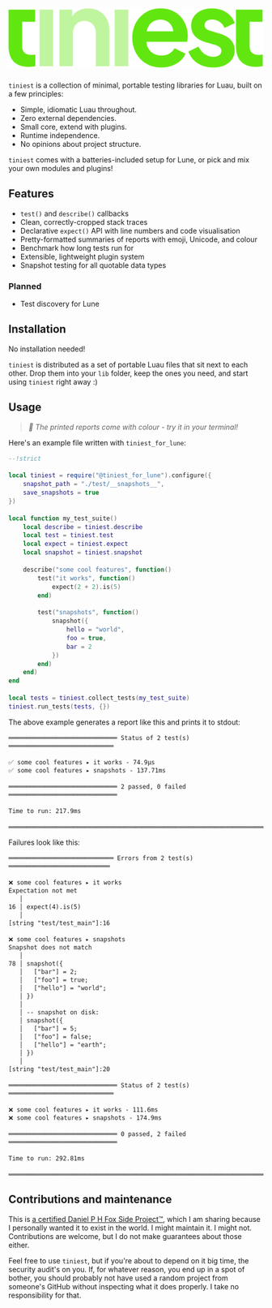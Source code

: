<h1>
	<img src="github/logo.svg" alt="tiniest">
</h1>

`tiniest` is a collection of minimal, portable testing libraries for Luau,
built on a few principles:

- Simple, idiomatic Luau throughout.
- Zero external dependencies.
- Small core, extend with plugins.
- Runtime independence.
- No opinions about project structure.

`tiniest` comes with a batteries-included setup for Lune, or pick and mix your
own modules and plugins!

## Features

- `test()` and `describe()` callbacks
- Clean, correctly-cropped stack traces
- Declarative `expect()` API with line numbers and code visualisation
- Pretty-formatted summaries of reports with emoji, Unicode, and colour
- Benchmark how long tests run for
- Extensible, lightweight plugin system
- Snapshot testing for all quotable data types

### Planned

- Test discovery for Lune

## Installation

No installation needed!

`tiniest` is distributed as a set of portable Luau files that sit next to each
other. Drop them into your `lib` folder, keep the ones you need, and start using
`tiniest` right away :)


## Usage

> *🎨 The printed reports come with colour - try it in your terminal!*

Here's an example file written with `tiniest_for_lune`:

```Lua
--!strict

local tiniest = require("@tiniest_for_lune").configure({
	snapshot_path = "./test/__snapshots__",
	save_snapshots = true
}) 

local function my_test_suite()
	local describe = tiniest.describe
	local test = tiniest.test
	local expect = tiniest.expect
	local snapshot = tiniest.snapshot

	describe("some cool features", function()
		test("it works", function()
			expect(2 + 2).is(5)
		end)

		test("snapshots", function()
			snapshot({
				hello = "world",
				foo = true,
				bar = 2
			})
		end)
	end)
end

local tests = tiniest.collect_tests(my_test_suite)
tiniest.run_tests(tests, {})
```

The above example generates a report like this and prints it to stdout:

```
══════════════════════════════ Status of 2 test(s) ═════════════════════════════

✅ some cool features ▸ it works - 74.9µs
✅ some cool features ▸ snapshots - 137.71ms

══════════════════════════════ 2 passed, 0 failed ══════════════════════════════

Time to run: 217.9ms

════════════════════════════════════════════════════════════════════════════════
```

Failures look like this:

```
═════════════════════════════ Errors from 2 test(s) ════════════════════════════

❌ some cool features ▸ it works
Expectation not met
   │ 
16 │ expect(4).is(5)
   │ 
[string "test/test_main"]:16

❌ some cool features ▸ snapshots
Snapshot does not match
   │ 
78 │ snapshot({
   │   ["bar"] = 2;
   │   ["foo"] = true;
   │   ["hello"] = "world";
   │ })
   │ 
   │ -- snapshot on disk:
   │ snapshot({
   │   ["bar"] = 5;
   │   ["foo"] = false;
   │   ["hello"] = "earth";
   │ })
   │ 
[string "test/test_main"]:20

══════════════════════════════ Status of 2 test(s) ═════════════════════════════

❌ some cool features ▸ it works - 111.6ms
❌ some cool features ▸ snapshots - 174.9ms

══════════════════════════════ 0 passed, 2 failed ══════════════════════════════

Time to run: 292.81ms

════════════════════════════════════════════════════════════════════════════════
```

## Contributions and maintenance

This is [a certified Daniel P H Fox Side Project™](https://fluff.blog/2024/04/10/i-dont-want-to-be-a-maintainer.html), which I am sharing because I personally wanted it to exist in the world. I might maintain it. I might not.
Contributions are welcome, but I do not make guarantees about those either.

Feel free to use `tiniest`, but if you're about to depend on it big time, the security audit's on you. If, for whatever reason, you end up in a spot of bother, you should probably not have used a random project from someone's GitHub without inspecting what it does properly. I take no responsibility for that.
